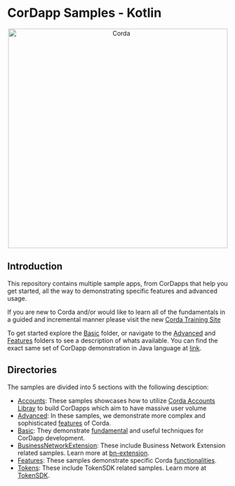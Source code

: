 # CorDapp Samples - Kotlin
<p align="center">
  <img src="https://www.corda.net/wp-content/uploads/2016/11/fg005_corda_b.png" alt="Corda" width="500">
</p>

## Introduction
This repository contains multiple sample apps, from CorDapps that help you get started, all the way to demonstrating specific features and advanced usage.

If you are new to Corda and/or would like to learn all of the fundamentals in a guided and incremental manner please visit the new
[Corda Training Site](https://training.corda.net)

To get started explore the [Basic](./Basic) folder, or navigate to the [Advanced](./Advanced) and [Features](./Features) folders to see a description of whats available. You can find the exact same set of CorDapp demonstration in Java language at [link](https://github.com/corda/samples-java).

## Directories
The samples are divided into 5 sections with the following desciption:

* [Accounts](./Accounts): These samples showcases how to utilize [Corda Accounts Libray](https://training.corda.net/libraries/accounts-lib/) to build CorDapps which aim to have massive user volume
* [Advanced](./Advanced): In these samples, we demonstrate more complex and sophisticated [features](https://training.corda.net/corda-details/introduction/) of Corda.
* [Basic](./Basic): They demonstrate [fundamental](https://training.corda.net/key-concepts/concepts/) and useful techniques for CorDapp development.
* [BusinessNetworkExtension](./BusinessNetwork-Extension): These include Business Network Extension related samples. Learn more at [bn-extension](https://github.com/corda/bn-extension).
* [Features](./Features): These samples demonstrate specific Corda [functionalities](https://training.corda.net/corda-details/introduction/).
* [Tokens](./Tokens): These include TokenSDK related samples. Learn more at [TokenSDK](https://training.corda.net/libraries/tokens-sdk/).
